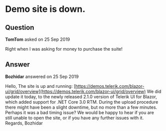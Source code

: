 # Demo site is down.

## Question

**TomTom** asked on 25 Sep 2019

Right when I was asking for money to purchase the suite!

## Answer

**Bozhidar** answered on 25 Sep 2019

Hello, The site is up and running: [https://demos.telerik.com/blazor-ui/grid/overview](https://demos.telerik.com/blazor-ui/grid/overview) We did update it today, to the newly released 2.1.0 version of Telerik UI for Blazor, which added support for .NET Core 3.0 RTM. During the upload procedure there might have been a slight downtime, but no more than a few minutes. Perhaps it was a bad timing issue? We would be happy to hear if you are still unable to open the site, or if you have any further issues with it. Regards, Bozhidar
